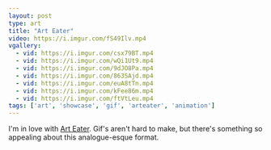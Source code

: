 ```yaml
---
layout: post
type: art
title: "Art Eater"
video: https://i.imgur.com/fS49Ilv.mp4
vgallery:
  - vid: https://i.imgur.com/csx79BT.mp4
  - vid: https://i.imgur.com/wQi1Ut9.mp4
  - vid: https://i.imgur.com/9dJO8Pa.mp4
  - vid: https://i.imgur.com/863SAjd.mp4
  - vid: https://i.imgur.com/euA8tTn.mp4
  - vid: https://i.imgur.com/kFee86m.mp4
  - vid: https://i.imgur.com/ftVtLeu.mp4
tags: ['art', 'showcase', 'gif', 'arteater', 'animation']
---
```

I'm in love with [Art Eater](https://eatmy.art).  Gif's aren't hard to make, but there's something so appealing about this analogue-esque format.
